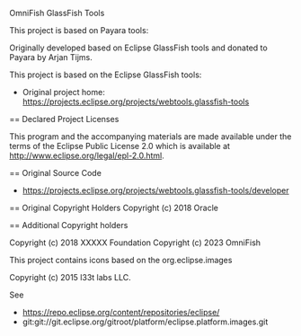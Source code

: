 OmniFish GlassFish Tools

This project is based on Payara tools:

Originally developed based on Eclipse GlassFish tools and donated to Payara by Arjan Tijms.

This project is based on the Eclipse GlassFish tools:

* Original project home: https://projects.eclipse.org/projects/webtools.glassfish-tools

== Declared Project Licenses

This program and the accompanying materials are made available under the terms
of the Eclipse Public License 2.0 which is available at
http://www.eclipse.org/legal/epl-2.0.html.

== Original Source Code

* https://projects.eclipse.org/projects/webtools.glassfish-tools/developer

== Original Copyright Holders
Copyright (c) 2018 Oracle

== Additional Copyright holders

Copyright (c) 2018 XXXXX Foundation
Copyright (c) 2023 OmniFish

This project contains icons based on the org.eclipse.images

Copyright (c) 2015 l33t labs LLC.

See 
* https://repo.eclipse.org/content/repositories/eclipse/
* git:git://git.eclipse.org/gitroot/platform/eclipse.platform.images.git